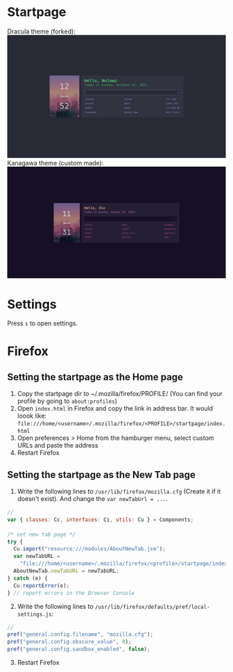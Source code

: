 # Startpage

Dracula theme (forked):
![Screenshot of Dracula Startpage](images/dracula-homepage.png)
Kanagawa theme (custom made):
![Screenshot of Kanagawa Startpage](images/kanagawa-homepage.png)

# Settings

Press `s` to open settings.

# Firefox

## Setting the startpage as the Home page

1. Copy the startpage dir to ~/.mozilla/firefox/PROFILE/ (You can find your profile by going to `about:profiles`)
2. Open `index.html` in Firefox and copy the link in address bar. It would loook like: `file:///home/<username>/.mozilla/firefox/<PROFILE>/startpage/index.html`
3. Open preferences > Home from the hamburger menu, select custom URLs and paste the address
4. Restart Firefox

## Setting the startpage as the New Tab page

1. Write the following lines to `/usr/lib/firefox/mozilla.cfg` (Create it if it doesn't exist). And change the `var newTabUrl = ...`.

```javascript
//
var { classes: Cc, interfaces: Ci, utils: Cu } = Components;

/* set new tab page */
try {
  Cu.import("resource:///modules/AboutNewTab.jsm");
  var newTabURL =
    "file:///home/<username>/.mozilla/firefox/<profile>/startpage/index.html";
  AboutNewTab.newTabURL = newTabURL;
} catch (e) {
  Cu.reportError(e);
} // report errors in the Browser Console
```

2. Write the following lines to `/usr/lib/firefox/defaults/pref/local-settings.js`:

```javascript
//
pref("general.config.filename", "mozilla.cfg");
pref("general.config.obscure_value", 0);
pref("general.config.sandbox_enabled", false);
```

3. Restart Firefox
